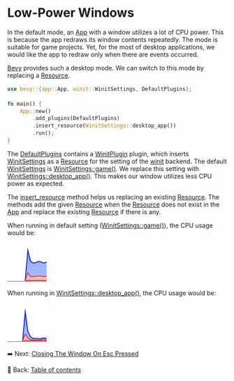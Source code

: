 # Low-Power Windows

In the default mode, an [App](https://docs.rs/bevy/latest/bevy/app/struct.App.html) with a window utilizes a lot of CPU power.
This is because the app redraws its window contents repeatedly.
The mode is suitable for game projects.
Yet, for the most of desktop applications, we would like the app to redraw only when there are events occurred.

[Bevy](https://bevyengine.org/) provides such a desktop mode.
We can switch to this mode by replacing a [Resource](https://docs.rs/bevy/latest/bevy/ecs/system/trait.Resource.html).

```rust
use bevy::{app::App, winit::WinitSettings, DefaultPlugins};

fn main() {
    App::new()
        .add_plugins(DefaultPlugins)
        .insert_resource(WinitSettings::desktop_app())
        .run();
}
```

The [DefaultPlugins](https://docs.rs/bevy/latest/bevy/struct.DefaultPlugins.html) contains a [WinitPlugin](https://docs.rs/bevy/latest/bevy/winit/struct.WinitPlugin.html) plugin, which inserts [WinitSettings](https://docs.rs/bevy/latest/bevy/winit/struct.WinitSettings.html) as a [Resource](https://docs.rs/bevy/latest/bevy/ecs/system/trait.Resource.html) for the setting of the [winit](https://crates.io/crates/winit) backend.
The default [WinitSettings](https://docs.rs/bevy/latest/bevy/winit/struct.WinitSettings.html) is [WinitSettings::game()](https://docs.rs/bevy/latest/bevy/winit/struct.WinitSettings.html#method.game).
We replace this setting with [WinitSettings::desktop_app()](https://docs.rs/bevy/latest/bevy/winit/struct.WinitSettings.html#method.desktop_app).
This makes our window utilizes less CPU power as expected.

The [insert_resource](https://docs.rs/bevy/latest/bevy/app/struct.App.html#method.insert_resource) method helps us replacing an existing [Resource](https://docs.rs/bevy/latest/bevy/ecs/system/trait.Resource.html).
The methods add the given [Resource](https://docs.rs/bevy/latest/bevy/ecs/system/trait.Resource.html) when the [Resource](https://docs.rs/bevy/latest/bevy/ecs/system/trait.Resource.html) does not exist in the [App](https://docs.rs/bevy/latest/bevy/app/struct.App.html) and replace the existing [Resource](https://docs.rs/bevy/latest/bevy/ecs/system/trait.Resource.html) if there is any.

When running in default setting ([WinitSettings::game()](https://docs.rs/bevy/latest/bevy/winit/struct.WinitSettings.html#method.game)), the CPU usage would be:

![Low-Power Windows 1](./pic/low_power_windows_1.png)

When running in [WinitSettings::desktop_app()](https://docs.rs/bevy/latest/bevy/winit/struct.WinitSettings.html#method.desktop_app), the CPU usage would be:

![Low-Power Windows 2](./pic/low_power_windows_2.png)

:arrow_right:  Next: [Closing The Window On Esc Pressed](./closing_the_window_on_esc_pressed.md)

:blue_book: Back: [Table of contents](./../README.md)
